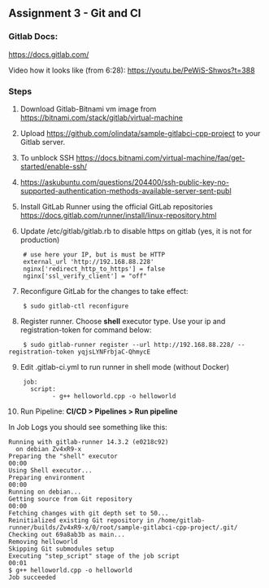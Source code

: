 ## Assignment 3 - Git and CI
### Gitlab Docs:
https://docs.gitlab.com/

Video how it looks like (from 6:28): https://youtu.be/PeWiS-Shwos?t=388

### Steps 

1. Download Gitlab-Bitnami vm image from https://bitnami.com/stack/gitlab/virtual-machine
2. Upload https://github.com/olindata/sample-gitlabci-cpp-project to your Gitlab server.
3. To unblock SSH https://docs.bitnami.com/virtual-machine/faq/get-started/enable-ssh/
4. https://askubuntu.com/questions/204400/ssh-public-key-no-supported-authentication-methods-available-server-sent-publ
5. Install GitLab Runner using the official GitLab repositories https://docs.gitlab.com/runner/install/linux-repository.html

6. Update /etc/gitlab/gitlab.rb to disable https on gitlab (yes, it is not for production)
```
    # use here your IP, but is must be HTTP
    external_url 'http://192.168.88.228'
    nginx['redirect_http_to_https'] = false
    nginx['ssl_verify_client'] = "off"
```
7. Reconfigure GitLab for the changes to take effect:
```
    $ sudo gitlab-ctl reconfigure
```
8. Register runner. Choose **shell** executor type. Use your ip and registration-token for command below:
```
    $ sudo gitlab-runner register --url http://192.168.88.228/ --registration-token yqjsLYNFrbjaC-QhmycE
```

9. Edit .gitlab-ci.yml to run runner in shell mode (without Docker)
```
    job:
      script:
            - g++ helloworld.cpp -o helloworld
```
        
10. Run Pipeline: **CI/CD > Pipelines > Run pipeline**

In Job Logs you should see something like this:
```
Running with gitlab-runner 14.3.2 (e0218c92)
  on debian Zv4xR9-x
Preparing the "shell" executor
00:00
Using Shell executor...
Preparing environment
00:00
Running on debian...
Getting source from Git repository
00:00
Fetching changes with git depth set to 50...
Reinitialized existing Git repository in /home/gitlab-runner/builds/Zv4xR9-x/0/root/sample-gitlabci-cpp-project/.git/
Checking out 69a8ab3b as main...
Removing helloworld
Skipping Git submodules setup
Executing "step_script" stage of the job script
00:01
$ g++ helloworld.cpp -o helloworld
Job succeeded
```

